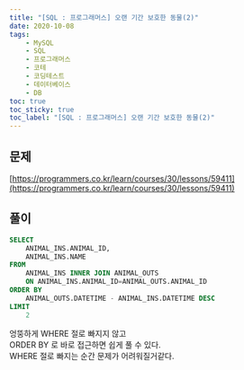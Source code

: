 ```yaml
---
title: "[SQL : 프로그래머스] 오랜 기간 보호한 동물(2)"
date: 2020-10-08
tags:
    - MySQL
    - SQL
    - 프로그래머스
    - 코테
    - 코딩테스트
    - 데이터베이스
    - DB
toc: true
toc_sticky: true
toc_label: "[SQL : 프로그래머스] 오랜 기간 보호한 동물(2)"
---
```

## 문제
[https://programmers.co.kr/learn/courses/30/lessons/59411](https://programmers.co.kr/learn/courses/30/lessons/59411)
## 풀이
```sql
SELECT
    ANIMAL_INS.ANIMAL_ID,
    ANIMAL_INS.NAME
FROM
    ANIMAL_INS INNER JOIN ANIMAL_OUTS
    ON ANIMAL_INS.ANIMAL_ID=ANIMAL_OUTS.ANIMAL_ID
ORDER BY
    ANIMAL_OUTS.DATETIME - ANIMAL_INS.DATETIME DESC
LIMIT
    2
```
  

엉뚱하게 WHERE 절로 빠지지 않고  
ORDER BY 로 바로 접근하면 쉽게 풀 수 있다.  
WHERE 절로 빠지는 순간 문제가 어려워질거같다.